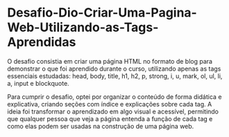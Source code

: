 # Desafio-Dio-Criar-Uma-Pagina-Web-Utilizando-as-Tags-Aprendidas

O desafio consistia em criar uma página HTML no formato de blog para demonstrar o que foi aprendido durante o curso, utilizando apenas as tags essenciais estudadas: head, body, title, h1, h2, p, strong, i, u, mark, ol, ul, li, a, input e blockquote.

Para cumprir o desafio, optei por organizar o conteúdo de forma didática e explicativa, criando seções com índice e explicações sobre cada tag. A ideia foi transformar o aprendizado em algo visual e acessível, permitindo que qualquer pessoa que veja a página entenda a função de cada tag e como elas podem ser usadas na construção de uma página web.
